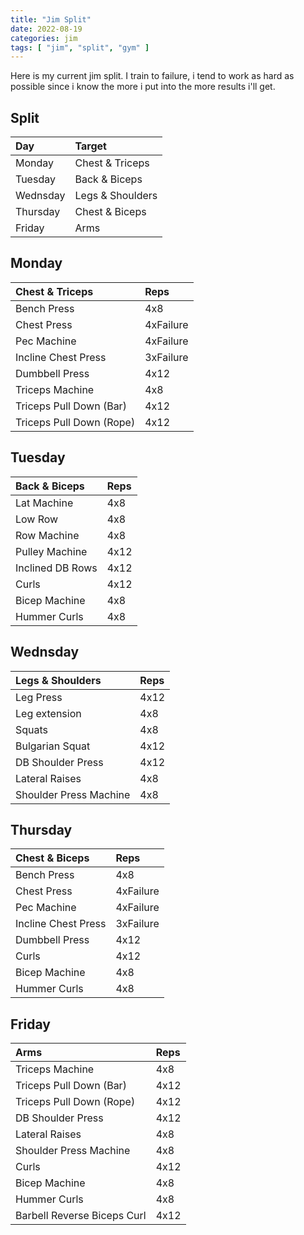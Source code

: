 ```yaml
---
title: "Jim Split"
date: 2022-08-19
categories: jim 
tags: [ "jim", "split", "gym" ]
---
```


Here is my current jim split. I train to failure, i tend to work as hard as possible since i know the more i put into the more results i'll get.

## Split

| Day          | Target           |
|:-------------|:-----------------|
| Monday       | Chest & Triceps  |
| Tuesday      | Back & Biceps    |
| Wednsday     | Legs & Shoulders |
| Thursday     | Chest & Biceps   |
| Friday       | Arms             |

## Monday

| Chest & Triceps          | Reps       |  
|:-------------------------|:-----------|
| Bench Press              | 4x8        |
| Chest Press              | 4xFailure  |
| Pec Machine              | 4xFailure  |
| Incline Chest Press      | 3xFailure  |
| Dumbbell Press           | 4x12       |
| Triceps Machine          | 4x8        |
| Triceps Pull Down (Bar)  | 4x12       |
| Triceps Pull Down (Rope) | 4x12       |


## Tuesday

| Back & Biceps            | Reps       |  
|:-------------------------|:-----------|
| Lat Machine              | 4x8        |
| Low Row                  | 4x8        |
| Row Machine              | 4x8        |
| Pulley Machine           | 4x12       |
| Inclined DB Rows         | 4x12       |
| Curls                    | 4x12       |
| Bicep Machine            | 4x8        |
| Hummer Curls             | 4x8        |

## Wednsday

| Legs & Shoulders         | Reps       |  
|:-------------------------|:-----------|
| Leg Press                | 4x12       |
| Leg extension            | 4x8        |
| Squats                   | 4x8        |
| Bulgarian Squat          | 4x12       |
| DB Shoulder Press        | 4x12       |
| Lateral Raises           | 4x8        |
| Shoulder Press Machine   | 4x8        |

## Thursday

| Chest & Biceps          | Reps        |  
|:-------------------------|:-----------|
| Bench Press              | 4x8        |
| Chest Press              | 4xFailure  |
| Pec Machine              | 4xFailure  |
| Incline Chest Press      | 3xFailure  |
| Dumbbell Press           | 4x12       |
| Curls                    | 4x12       |
| Bicep Machine            | 4x8        |
| Hummer Curls             | 4x8        |

## Friday 

| Arms                       | Reps       |  
|:---------------------------|:-----------|
| Triceps Machine            | 4x8        |
| Triceps Pull Down (Bar)    | 4x12       |
| Triceps Pull Down (Rope)   | 4x12       |
| DB Shoulder Press          | 4x12       |
| Lateral Raises             | 4x8        |
| Shoulder Press Machine     | 4x8        |
| Curls                      | 4x12       |
| Bicep Machine              | 4x8        |
| Hummer Curls               | 4x8        |
| Barbell Reverse Biceps Curl| 4x12       |
